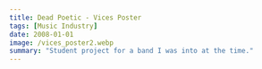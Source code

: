 ```yaml
---
title: Dead Poetic - Vices Poster
tags: [Music Industry]
date: 2008-01-01
image: /vices_poster2.webp
summary: "Student project for a band I was into at the time."
---
```




